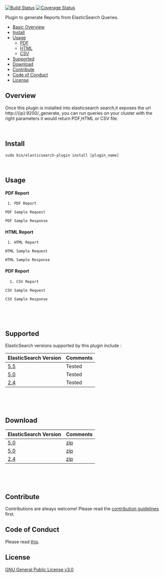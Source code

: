 [![Build Status](https://travis-ci.org/malike/elasticsearch-report-engine.svg?branch=master)](https://travis-ci.org/malike/elasticsearch-report-engine) [![Coverage Status](https://coveralls.io/repos/github/malike/elasticsearch-report-engine/badge.svg?branch=master)](https://coveralls.io/github/malike/elasticsearch-report-engine?branch=master)



Plugin to generate Reports from ElasticSearch Queries.

  - [Basic Overview](#overview)
  - [Install](#install)
  - [Usage](#usage)
    - [PDF](##pdf)
    - [HTML](##html)
    - [CSV](##csv)
 - [Supported](#supported)   
 - [Download](#download)   
 - [Contribute](CONTRIBUTING.md)
 - [Code of Conduct](CODE_OF_CONDUCT.md)
 - [License](https://github.com/malike/elasticsearch-report-engine/blob/master/LICENSE)



## Overview
Once this plugin is installed into elasticsearch search,it exposes the url http://{ip}:9200/_generate, you can run queries on your cluster with the right parameters it would return PDF,HTML or CSV file. 

<br>

## Install
``sudo bin/elasticsearch-plugin install [plugin_name] ``

<br>

## Usage

#### PDF Report

     1. PDF Report




 `` PDF Sample Request ``


 `` PDF Sample Response ``


#### HTML Report

     1. HTML Report



 `` HTML Sample Request ``


 `` HTML Sample Response ``


 #### PDF Report

      1. CSV Report



  `` CSV Sample Request ``


  `` CSV Sample Response ``



<p>&nbsp;</p>
<p>&nbsp;</p>

## Supported

ElasticSearch versions supported by this plugin include :

| ElasticSearch Version | Comments |
| --------------------- | -------- |
| [5.5]()               | Tested   |
| [5.0]()               | Tested   |
| [2.4]()               | Tested   |

<p>&nbsp;</p>
<p>&nbsp;</p>

## Download

| ElasticSearch Version | Comments |
| --------------------- | -------- |
| [5.0]()               | [zip]()  |
| [5.0]()               | [zip]()  |
| [2.4]()               | [zip]()  |

<p>&nbsp;</p>
<p>&nbsp;</p>


## Contribute

Contributions are always welcome!
Please read the [contribution guidelines](CONTRIBUTING.md) first.

## Code of Conduct

Please read [this](CODE_OF_CONDUCT.md).

## License

[GNU General Public License v3.0](https://github.com/malike/elasticsearch-report-engine/blob/master/LICENSE)


